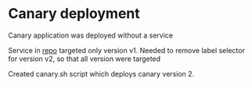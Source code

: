 # Canary deployment

Canary application was deployed without a service

Service in [repo](../../../starter/apps/canary/canary-svc.yml) targeted only version v1. Needed to remove label selector for version v2, so that all version were targeted

Created canary.sh script which deploys canary version 2.
